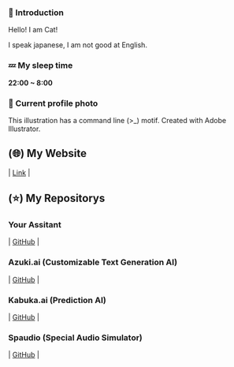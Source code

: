 ### 🌱 Introduction

Hello! I am Cat!

I speak japanese, I am not good at English.

### 💤 My sleep time
**22:00 ~ 8:00**

### 🙂 Current profile photo
This illustration has a command line (>_) motif.
Created with Adobe Illustrator.

## (🌐) My Website
| [Link](https://kamu.jp/) |

## (⭐️) My Repositorys

### Your Assitant
| [GitHub](https://github.com/DiamondGotCat/Your-Assistant) |

### Azuki.ai (Customizable Text Generation AI)

| [GitHub](https://github.com/DiamondGotCat/Azuki.ai) |

### Kabuka.ai (Prediction AI)

| [GitHub](https://github.com/DiamondGotCat/Kabuka.ai) |

### Spaudio (Special Audio Simulator)

| [GitHub](https://github.com/DiamondGotCat/Spaudio) |
